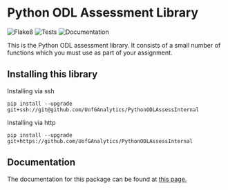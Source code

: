 # Python ODL Assessment Library

![Flake8](https://github.com/UofGAnalytics/PythonODLAssessInternal/actions/workflows/flake8.yml/badge.svg)
![Tests](https://github.com/UofGAnalytics/PythonODLAssessInternal/actions/workflows/python-package.yml/badge.svg)
![Documentation](https://github.com/UofGAnalytics/PythonODLAssessInternal/actions/workflows/documentation.yml/badge.svg)

This is the Python ODL assessment library. It consists of a small number of functions which you must use as part of your assignment.

## Installing this library

Installing via ssh
```
pip install --upgrade git+ssh://git@github.com/UofGAnalytics/PythonODLAssessInternal
```

Installing via http
```
pip install --upgrade git+https://github.com/UofGAnalytics/PythonODLAssessInternal
```

## Documentation

The documentation for this package can be found at
[this page.](https://uofganalytics.github.io/PythonODLAssessInternal/)
